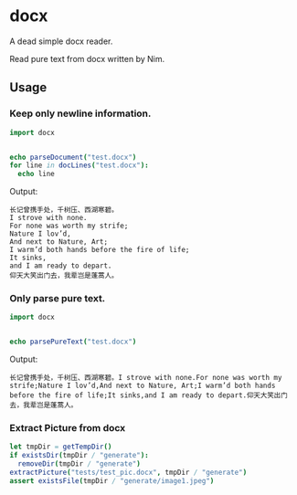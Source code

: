 # docx
A dead simple docx reader. 

Read pure text from docx written by Nim.

## Usage

### Keep only newline information.

```nim
import docx


echo parseDocument("test.docx")
for line in docLines("test.docx"):
  echo line
```

Output:

```text
长记曾携手处，千树压、西湖寒碧。
I strove with none.
For none was worth my strife;
Nature I lov’d,
And next to Nature, Art;
I warm’d both hands before the fire of life;
It sinks,
and I am ready to depart.
仰天大笑出门去，我辈岂是蓬蒿人。
```


### Only parse pure text.

```nim
import docx


echo parsePureText("test.docx")
```

Output:

```text
长记曾携手处，千树压、西湖寒碧。I strove with none.For none was worth my strife;Nature I lov’d,And next to Nature, Art;I warm’d both hands before the fire of life;It sinks,and I am ready to depart.仰天大笑出门去，我辈岂是蓬蒿人。
```

### Extract Picture from docx

```nim
let tmpDir = getTempDir()
if existsDir(tmpDir / "generate"):
  removeDir(tmpDir / "generate")
extractPicture("tests/test_pic.docx", tmpDir / "generate")
assert existsFile(tmpDir / "generate/image1.jpeg")
```
